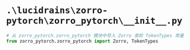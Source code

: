 # `.\lucidrains\zorro-pytorch\zorro_pytorch\__init__.py`

```py
# 从 zorro_pytorch.zorro_pytorch 模块中导入 Zorro 类和 TokenTypes 常量
from zorro_pytorch.zorro_pytorch import Zorro, TokenTypes
```